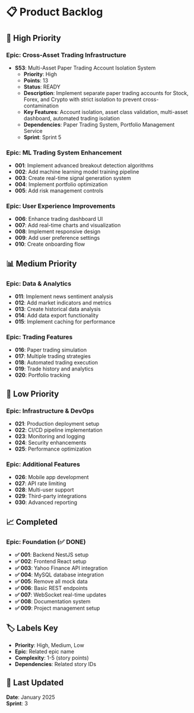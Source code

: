 # 📋 Product Backlog

## 🚨 High Priority

### Epic: Cross-Asset Trading Infrastructure

- **S53**: Multi-Asset Paper Trading Account Isolation System
  - **Priority**: High
  - **Points**: 13
  - **Status**: READY
  - **Description**: Implement separate paper trading accounts for Stock, Forex, and Crypto with strict isolation to prevent cross-contamination
  - **Key Features**: Account isolation, asset class validation, multi-asset dashboard, automated trading isolation
  - **Dependencies**: Paper Trading System, Portfolio Management Service
  - **Sprint**: Sprint 5

### Epic: ML Trading System Enhancement

- **001**: Implement advanced breakout detection algorithms
- **002**: Add machine learning model training pipeline
- **003**: Create real-time signal generation system
- **004**: Implement portfolio optimization
- **005**: Add risk management controls

### Epic: User Experience Improvements

- **006**: Enhance trading dashboard UI
- **007**: Add real-time charts and visualization
- **008**: Implement responsive design
- **009**: Add user preference settings
- **010**: Create onboarding flow

## 📊 Medium Priority

### Epic: Data & Analytics

- **011**: Implement news sentiment analysis
- **012**: Add market indicators and metrics
- **013**: Create historical data analysis
- **014**: Add data export functionality
- **015**: Implement caching for performance

### Epic: Trading Features

- **016**: Paper trading simulation
- **017**: Multiple trading strategies
- **018**: Automated trading execution
- **019**: Trade history and analytics
- **020**: Portfolio tracking

## 🔧 Low Priority

### Epic: Infrastructure & DevOps

- **021**: Production deployment setup
- **022**: CI/CD pipeline implementation
- **023**: Monitoring and logging
- **024**: Security enhancements
- **025**: Performance optimization

### Epic: Additional Features

- **026**: Mobile app development
- **027**: API rate limiting
- **028**: Multi-user support
- **029**: Third-party integrations
- **030**: Advanced reporting

## 📈 Completed

### Epic: Foundation (✅ DONE)

- **✅ 001**: Backend NestJS setup
- **✅ 002**: Frontend React setup
- **✅ 003**: Yahoo Finance API integration
- **✅ 004**: MySQL database integration
- **✅ 005**: Remove all mock data
- **✅ 006**: Basic REST endpoints
- **✅ 007**: WebSocket real-time updates
- **✅ 008**: Documentation system
- **✅ 009**: Project management setup

## 🏷️ Labels Key

- **Priority**: High, Medium, Low
- **Epic**: Related epic name
- **Complexity**: 1-5 (story points)
- **Dependencies**: Related story IDs

## 🔄 Last Updated

**Date**: January 2025  
**Sprint**: 3
